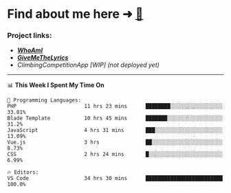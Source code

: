 # Find about me here ➜ [🧑](https://pauabella.dev)

### Project links:
- ***[WhoAmI](https://pauabella.dev)***
- ***[GiveMeTheLyrics](https://pauabella.dev/GiveMeTheLyrics)***
- *ClimbingCompetitionApp [WIP] (not deployed yet)*

---
<!--START_SECTION:waka-->
📊 **This Week I Spent My Time On** 

```text
💬 Programming Languages: 
PHP                      11 hrs 23 mins      ████████░░░░░░░░░░░░░░░░░   33.01% 
Blade Template           10 hrs 45 mins      ███████░░░░░░░░░░░░░░░░░░   31.2% 
JavaScript               4 hrs 31 mins       ███░░░░░░░░░░░░░░░░░░░░░░   13.09% 
Vue.js                   3 hrs               ██░░░░░░░░░░░░░░░░░░░░░░░   8.73% 
CSS                      2 hrs 24 mins       █░░░░░░░░░░░░░░░░░░░░░░░░   6.99%

🔥 Editors: 
VS Code                  34 hrs 30 mins      █████████████████████████   100.0%

```


<!--END_SECTION:waka-->